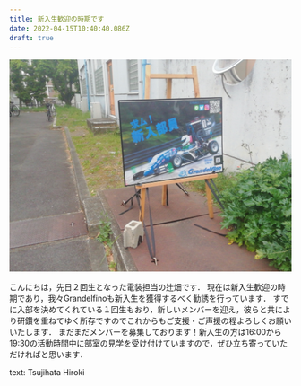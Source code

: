 ```yaml
---
title: 新入生歓迎の時期です
date: 2022-04-15T10:40:40.086Z
draft: true
---
```



![](img_20220414_172405.jpg)

こんにちは，先日２回生となった電装担当の辻畑です．
現在は新入生歓迎の時期であり，我々Grandelfinoも新入生を獲得するべく勧誘を行っています．
すでに入部を決めてくれている１回生もおり，新しいメンバーを迎え，彼らと共により研鑽を重ねてゆく所存ですのでこれからもご支援・ご声援の程よろしくお願いいたします．
まだまだメンバーを募集しております！新入生の方は16:00から19:30の活動時間中に部室の見学を受け付けていますので，ぜひ立ち寄っていただければと思います．

text: Tsujihata Hiroki